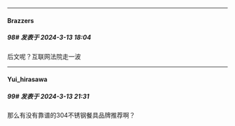 ﻿
*****

####  Brazzers  
##### 98#       发表于 2024-3-13 18:04

后文呢？互联网法院走一波


*****

####  Yui_hirasawa  
##### 99#       发表于 2024-3-13 21:31

那么有没有靠谱的304不锈钢餐具品牌推荐啊？

